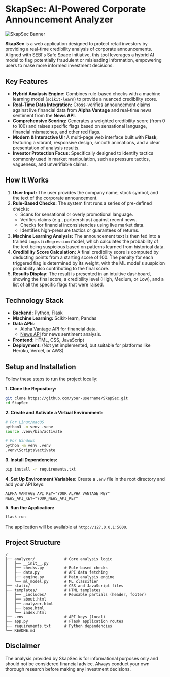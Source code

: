 # SkapSec: AI-Powered Corporate Announcement Analyzer

![SkapSec Banner](https://user-images.githubusercontent.com/80538469/211161334-8b663f69-8d09-4ba8-972b-c03ba01a40a2.png)


**SkapSec** is a web application designed to protect retail investors by providing a real-time credibility analysis of corporate announcements. Aligned with SEBI's Safe Space initiative, this tool leverages a hybrid AI model to flag potentially fraudulent or misleading information, empowering users to make more informed investment decisions.

## Key Features

- **Hybrid Analysis Engine:** Combines rule-based checks with a machine learning model (`scikit-learn`) to provide a nuanced credibility score.
- **Real-Time Data Integration:** Cross-verifies announcement claims against live financial data from **Alpha Vantage** and real-time news sentiment from the **News API**.
- **Comprehensive Scoring:** Generates a weighted credibility score (from 0 to 100) and raises specific flags based on sensational language, financial mismatches, and other red flags.
- **Modern & Interactive UI:** A multi-page web interface built with **Flask**, featuring a vibrant, responsive design, smooth animations, and a clear presentation of analysis results.
- **Investor Protection Focus:** Specifically designed to identify tactics commonly used in market manipulation, such as pressure tactics, vagueness, and unverifiable claims.

## How It Works

1.  **User Input:** The user provides the company name, stock symbol, and the text of the corporate announcement.
2.  **Rule-Based Checks:** The system first runs a series of pre-defined checks:
    -   Scans for sensational or overly promotional language.
    -   Verifies claims (e.g., partnerships) against recent news.
    -   Checks for financial inconsistencies using live market data.
    -   Identifies high-pressure tactics or guarantees of returns.
3.  **Machine Learning Analysis:** The announcement text is then fed into a trained `LogisticRegression` model, which calculates the probability of the text being suspicious based on patterns learned from historical data.
4.  **Credibility Score Calculation:** A final credibility score is computed by deducting points from a starting score of 100. The penalty for each triggered flag is determined by its weight, with the ML model's suspicion probability also contributing to the final score.
5.  **Results Display:** The result is presented in an intuitive dashboard, showing the final score, a credibility level (High, Medium, or Low), and a list of all the specific flags that were raised.

## Technology Stack

- **Backend:** Python, Flask
- **Machine Learning:** Scikit-learn, Pandas
- **Data APIs:**
    -   [Alpha Vantage API](https://www.alphavantage.co/) for financial data.
    -   [News API](https://newsapi.org/) for news sentiment analysis.
- **Frontend:** HTML, CSS, JavaScript
- **Deployment:** (Not yet implemented, but suitable for platforms like Heroku, Vercel, or AWS)

## Setup and Installation

Follow these steps to run the project locally:

**1. Clone the Repository:**
```bash
git clone https://github.com/your-username/SkapSec.git
cd SkapSec
```

**2. Create and Activate a Virtual Environment:**
```bash
# For Linux/macOS
python3 -m venv .venv
source .venv/bin/activate

# For Windows
python -m venv .venv
.venv\Scripts\activate
```

**3. Install Dependencies:**
```bash
pip install -r requirements.txt
```

**4. Set Up Environment Variables:**
Create a `.env` file in the root directory and add your API keys:
```
ALPHA_VANTAGE_API_KEY="YOUR_ALPHA_VANTAGE_KEY"
NEWS_API_KEY="YOUR_NEWS_API_KEY"
```

**5. Run the Application:**
```bash
flask run
```
The application will be available at `http://127.0.0.1:5000`.

## Project Structure
```
/
├── analyzer/             # Core analysis logic
│   ├── __init__.py
│   ├── checks.py         # Rule-based checks
│   ├── data.py           # API data fetching
│   ├── engine.py         # Main analysis engine
│   └── ml_model.py       # ML classifier
├── static/               # CSS and JavaScript files
├── templates/            # HTML templates
│   ├── _includes/        # Reusable partials (header, footer)
│   ├── about.html
│   ├── analyzer.html
│   ├── base.html
│   └── index.html
├── .env                  # API keys (local)
├── app.py                # Flask application routes
├── requirements.txt      # Python dependencies
└── README.md
```

## Disclaimer

The analysis provided by SkapSec is for informational purposes only and should not be considered financial advice. Always conduct your own thorough research before making any investment decisions.